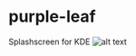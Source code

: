 # purple-leaf
Splashscreen for KDE
![alt text](https://github.com/smokey5787/wallpaper2024/blob/main/purpleleaf.gif "preview")

